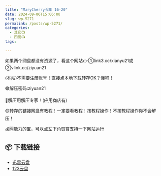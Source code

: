 ```yaml
---
title: "MaryCherry🈴集 16-20"
date: 2024-09-06T15:06:00
slug: wp-5271
permalink: /posts/wp-5271/
categories:
  - 其它📺
  - 四爱📺
tags:

---
```


如果两个网盘都没有资源了，看这个网站👉①link3.cc/xianyu21或②vlink.cc/ziyuan21

(本站)不需要注册账号！直接点本地下载转存OK？懂吧！

🟢解压密码:ziyuan21

🔵解压用解压专家！(应用商店有)

🟡转存的链接网盘有教程！一定要看教程！按教程操作！不按教程操作你不会解压！

💰🈶能力的宝，可以点左下角赞赏支持一下网站运行

## 📦 下载链接
- [迅雷云盘](https://blziyuan21.com/pay-download/5271?key=a76d7aa6a9&down_id=0)
- [123云盘](https://blziyuan21.com/pay-download/5271?key=a76d7aa6a9&down_id=1)

